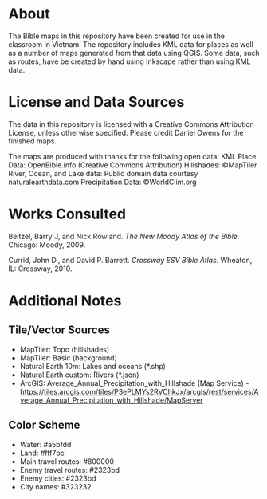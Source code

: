# About

The Bible maps in this repository have been created for use in the classroom in Vietnam. The repository includes KML data for places as well as a number of maps generated from that data using QGIS. Some data, such as routes, have be created by hand using Inkscape rather than using KML data.

# License and Data Sources

The data in this repository is licensed with a Creative Commons Attribution License, unless otherwise specified. Please credit Daniel Owens for the finished maps.

The maps are produced with thanks for the following open data: 
KML Place Data: OpenBible.info (Creative Commons Attribution)
Hillshades: ©MapTiler
River, Ocean, and Lake data: Public domain data courtesy naturalearthdata.com
Precipitation Data: ©WorldClim.org

# Works Consulted

Beitzel, Barry J, and Nick Rowland. *The New Moody Atlas of the Bible*. Chicago: Moody, 2009.

Currid, John D., and David P. Barrett. *Crossway ESV Bible Atlas*. Wheaton, IL: Crossway, 2010.

# Additional Notes

## Tile/Vector Sources
- MapTiler: Topo (hillshades)
- MapTiler: Basic (background)
- Natural Earth 10m: Lakes and oceans (*.shp)
- Natural Earth custom: Rivers (*.json)
- ArcGIS: Average_Annual_Precipitation_with_Hillshade (Map Service) - https://tiles.arcgis.com/tiles/P3ePLMYs2RVChkJx/arcgis/rest/services/Average_Annual_Precipitation_with_Hillshade/MapServer

## Color Scheme

- Water: #a5bfdd
- Land: #fff7bc
- Main travel routes: #800000
- Enemy travel routes: #2323bd
- Enemy cities: #2323bd 
- City names: #323232